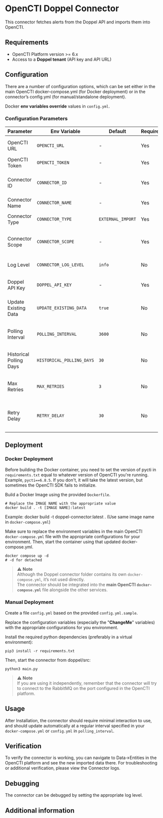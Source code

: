 # OpenCTI Doppel Connector

This connector fetches alerts from the Doppel API and imports them into OpenCTI.

## Requirements

- OpenCTI Platform version >= 6.x
- Access to a **Doppel tenant** (API key and API URL)

## Configuration

There are a number of configuration options, which can be set either in the main OpenCTI docker-compose.yml (for Docker deployment) or in the connector’s config.yml (for manual/standalone deployment).

Docker **env variables override** values in `config.yml`.

### Configuration Parameters

| Parameter               | Env Variable              | Default           | Required | Description                                          |
| ----------------------- | ------------------------- | ----------------- | -------- | ---------------------------------------------------- |
| OpenCTI URL             | `OPENCTI_URL`             | -                 | Yes      | URL of the OpenCTI platform                          |
| OpenCTI Token           | `OPENCTI_TOKEN`           | -                 | Yes      | API token for OpenCTI                                |
| Connector ID            | `CONNECTOR_ID`            | -                 | Yes      | Unique UUID for this connector instance              |
| Connector Name          | `CONNECTOR_NAME`          | -                 | Yes      | Name to display inside OpenCTI                       |
| Connector Type          | `CONNECTOR_TYPE`          | `EXTERNAL_IMPORT` | Yes      | Should always be `EXTERNAL_IMPORT`                   |
| Connector Scope         | `CONNECTOR_SCOPE`         | -                 | Yes      | Scope of the data being imported (e.g., `Indicator`) |
| Log Level               | `CONNECTOR_LOG_LEVEL`     | `info`            | No       | Log verbosity (`debug`, `info`, `warn`, `error`)     |
| Doppel API Key          | `DOPPEL_API_KEY`          | -                 | Yes      | API Key to authenticate with Doppel                  |
| Update Existing Data    | `UPDATE_EXISTING_DATA`    | `true`            | No       | Whether to update existing STIX objects in OpenCTI   |
| Polling Interval        | `POLLING_INTERVAL`        | `3600`            | No       | Interval (in seconds) between API polling            |
| Historical Polling Days | `HISTORICAL_POLLING_DAYS` | `30`              | No       | Days of historical data to pull on first run         |
| Max Retries             | `MAX_RETRIES`             | `3`               | No       | Number of retries to fetch alerts in case of filure           |
| Retry Delay             | `RETRY_DELAY`             | `30`              | No       | Delay (in seconds) between retry attempts when fetching alerts.        |

## Deployment

### Docker Deployment

Before building the Docker container, you need to set the version of pycti in `requirements.txt` equal to whatever
version of OpenCTI you're running. Example, `pycti==6.8.5`. If you don't, it will take the latest version, but
sometimes the OpenCTI SDK fails to initialize.

Build a Docker Image using the provided `Dockerfile`.

```shell
# Replace the IMAGE NAME with the appropriate value
docker build . -t [IMAGE NAME]:latest
```

Example:
docker build -t doppel-connector:latest . (Use same image name in `docker-compose.yml`)

Make sure to replace the environment variables in the main OpenCTI `docker-compose.yml` file with the appropriate configurations for your environment.
Then, start the container using that updated docker-compose.yml.

```shell
docker compose up -d
# -d for detached
```

> ⚠️ **Note**\
> Although the Doppel connector folder contains its own `docker-compose.yml`, it’s not used directly.\
> The connector should be integrated into the **main OpenCTI `docker-compose.yml`** file alongside the other services.

### Manual Deployment

Create a file `config.yml` based on the provided `config.yml.sample`.

Replace the configuration variables (especially the "**ChangeMe**" variables) with the appropriate configurations for
you environment.

Install the required python dependencies (preferably in a virtual environment):

```shell
pip3 install -r requirements.txt
```

Then, start the connector from doppel/src:

```shell
python3 main.py
```

> ⚠️ **Note**\
> If you are using it independently, remember that the connector will try to connect to the RabbitMQ on the port configured in the OpenCTI platform.

## Usage

After Installation, the connector should require minimal interaction to use, and should update automatically at a regular interval specified in your `docker-compose.yml` or `config.yml` in `polling_interval`.

## Verification

To verify the connector is working, you can navigate to Data->Entities in the OpenCTI platform and see the new imported data there. For troubleshooting or additional verification, please view the Connector logs.

## Debugging

The connector can be debugged by setting the appropriate log level.

## Additional information

<!--
Any additional information about this connector
* What information is ingested/updated/changed
* What should the user take into account when using this connector
* ...
-->
